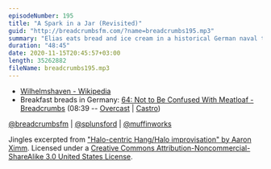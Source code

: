 ```yaml
---
episodeNumber: 195
title: "A Spark in a Jar (Revisited)"
guid: "http://breadcrumbsfm.com/?name=breadcrumbs195.mp3"
summary: "Elias eats bread and ice cream in a historical German naval town. Then Sean and Elias discuss this recut of episode 191 as a prototype 10-ish minute travel episode."
duration: "48:45"
date: 2020-11-15T20:45:57+03:00
length: 35262882
fileName: breadcrumbs195.mp3
---
```


- [Wilhelmshaven - Wikipedia](https://en.wikipedia.org/wiki/Wilhelmshaven?wprov=sfti1)
- Breakfast breads in Germany: [64: Not to Be Confused With Meatloaf - Breadcrumbs](https://breadcrumbs.fm/64/) (08:39 -- [Overcast](https://overcast.fm/+Llyq_4ERg/08:39) | [Castro](https://castro.fm/episode/eJuaNV#08:39))

[@breadcrumbsfm](https://twitter.com/breadcrumbsfm) | [@splunsford](https://twitter.com/splunsford) | [@muffinworks](https://twitter.com/muffinworks)

Jingles excerpted from ["Halo-centric Hang/Halo improvisation" by Aaron Ximm](http://freemusicarchive.org/music/aaron_ximm/handpans_and_the_hang/). Licensed under a [Creative Commons Attribution-Noncommercial-ShareAlike 3.0 United States License](http://creativecommons.org/licenses/by-nc-sa/3.0/us/).
